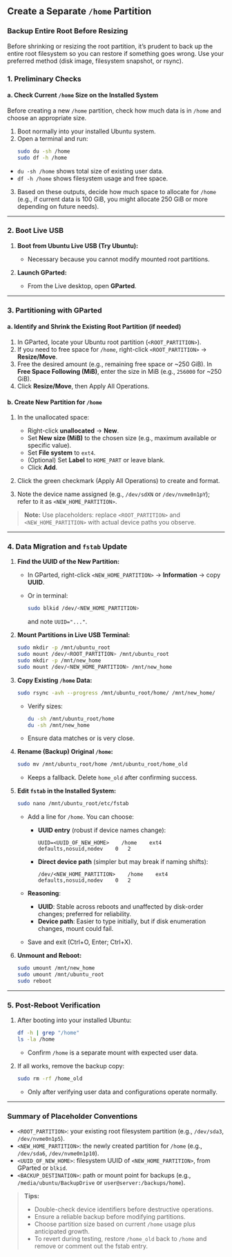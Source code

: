 ## Create a Separate `/home` Partition
### Backup Entire Root Before Resizing

Before shrinking or resizing the root partition, it’s prudent to back up the entire root filesystem so you can restore if something goes wrong. Use your preferred method (disk image, filesystem snapshot, or rsync).

### 1. Preliminary Checks

#### a. Check Current `/home` Size on the Installed System
Before creating a new `/home` partition, check how much data is in `/home` and choose an appropriate size.

1. Boot normally into your installed Ubuntu system.
2. Open a terminal and run:
   ```bash
   sudo du -sh /home
   sudo df -h /home
   ```

* `du -sh /home` shows total size of existing user data.
* `df -h /home` shows filesystem usage and free space.

3. Based on these outputs, decide how much space to allocate for `/home` (e.g., if current data is 100 GiB, you might allocate 250 GiB or more depending on future needs).
---

### 2. Boot Live USB

1. **Boot from Ubuntu Live USB (Try Ubuntu):**

   * Necessary because you cannot modify mounted root partitions.
2. **Launch GParted:**

   * From the Live desktop, open **GParted**.

---

### 3. Partitioning with GParted

#### a. Identify and Shrink the Existing Root Partition (if needed)

1. In GParted, locate your Ubuntu root partition (`<ROOT_PARTITION>`).
2. If you need to free space for `/home`, right-click `<ROOT_PARTITION>` → **Resize/Move**.
3. Free the desired amount (e.g., remaining free space or \~250 GiB). In **Free Space Following (MiB)**, enter the size in MiB (e.g., `256000` for \~250 GiB).
4. Click **Resize/Move**, then Apply All Operations.

#### b. Create New Partition for `/home`

1. In the unallocated space:

   * Right-click **unallocated** → **New**.
   * Set **New size (MiB)** to the chosen size (e.g., maximum available or specific value).
   * Set **File system** to `ext4`.
   * (Optional) Set **Label** to `HOME_PART` or leave blank.
   * Click **Add**.
2. Click the green checkmark (Apply All Operations) to create and format.
3. Note the device name assigned (e.g., `/dev/sdXN` or `/dev/nvme0n1pY`); refer to it as `<NEW_HOME_PARTITION>`.

> **Note:** Use placeholders: replace `<ROOT_PARTITION>` and `<NEW_HOME_PARTITION>` with actual device paths you observe.

---

### 4. Data Migration and `fstab` Update

1. **Find the UUID of the New Partition:**

   * In GParted, right-click `<NEW_HOME_PARTITION>` → **Information** → copy **UUID**.
   * Or in terminal:

     ```bash
     sudo blkid /dev/<NEW_HOME_PARTITION>
     ```

     and note `UUID="..."`.

2. **Mount Partitions in Live USB Terminal:**

   ```bash
   sudo mkdir -p /mnt/ubuntu_root
   sudo mount /dev/<ROOT_PARTITION> /mnt/ubuntu_root
   sudo mkdir -p /mnt/new_home
   sudo mount /dev/<NEW_HOME_PARTITION> /mnt/new_home
   ```

3. **Copy Existing `/home` Data:**

   ```bash
   sudo rsync -avh --progress /mnt/ubuntu_root/home/ /mnt/new_home/
   ```

   * Verify sizes:

     ```bash
     du -sh /mnt/ubuntu_root/home
     du -sh /mnt/new_home
     ```
   * Ensure data matches or is very close.

4. **Rename (Backup) Original `/home`:**

   ```bash
   sudo mv /mnt/ubuntu_root/home /mnt/ubuntu_root/home_old
   ```

   * Keeps a fallback. Delete `home_old` after confirming success.

5. **Edit `fstab` in the Installed System:**

   ```bash
   sudo nano /mnt/ubuntu_root/etc/fstab
   ```

   * Add a line for `/home`. You can choose:

     * **UUID entry** (robust if device names change):

       ```
       UUID=<UUID_OF_NEW_HOME>    /home    ext4    defaults,nosuid,nodev    0   2
       ```
     * **Direct device path** (simpler but may break if naming shifts):

       ```
       /dev/<NEW_HOME_PARTITION>    /home    ext4    defaults,nosuid,nodev    0   2
       ```
   * **Reasoning**:

     * **UUID**: Stable across reboots and unaffected by disk-order changes; preferred for reliability.
     * **Device path**: Easier to type initially, but if disk enumeration changes, mount could fail.
   * Save and exit (Ctrl+O, Enter; Ctrl+X).

6. **Unmount and Reboot:**

   ```bash
   sudo umount /mnt/new_home
   sudo umount /mnt/ubuntu_root
   sudo reboot
   ```

---

### 5. Post-Reboot Verification

1. After booting into your installed Ubuntu:

   ```bash
   df -h | grep "/home"
   ls -la /home
   ```

   * Confirm `/home` is a separate mount with expected user data.
2. If all works, remove the backup copy:

   ```bash
   sudo rm -rf /home_old
   ```

   * Only after verifying user data and configurations operate normally.

---

### Summary of Placeholder Conventions

* `<ROOT_PARTITION>`: your existing root filesystem partition (e.g., `/dev/sda3`, `/dev/nvme0n1p5`).
* `<NEW_HOME_PARTITION>`: the newly created partition for `/home` (e.g., `/dev/sda6`, `/dev/nvme0n1p10`).
* `<UUID_OF_NEW_HOME>`: filesystem UUID of `<NEW_HOME_PARTITION>`, from GParted or `blkid`.
* `<BACKUP_DESTINATION>`: path or mount point for backups (e.g., `/media/ubuntu/BackupDrive` or `user@server:/backups/home`).

> **Tips:**
>
> * Double-check device identifiers before destructive operations.
> * Ensure a reliable backup before modifying partitions.
> * Choose partition size based on current `/home` usage plus anticipated growth.
> * To revert during testing, restore `/home_old` back to `/home` and remove or comment out the fstab entry.
